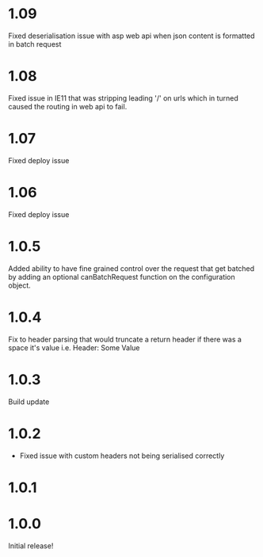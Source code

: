 1.09
========
Fixed deserialisation issue with asp web api when json content is formatted in batch request


1.08
========
Fixed issue in IE11 that was stripping leading '/' on urls which in turned caused the routing in web api to fail.

1.07
========
Fixed deploy issue

1.06
========
Fixed deploy issue

1.0.5
========
Added ability to have fine grained control over the request that get batched by adding an optional canBatchRequest function on the configuration object.

1.0.4
========
Fix to header parsing that would truncate a return header if there was a space it's value i.e. Header: Some Value

1.0.3
========
Build update

1.0.2
=========
- Fixed issue with custom headers not being serialised correctly

1.0.1
========

1.0.0
========
Initial release!
